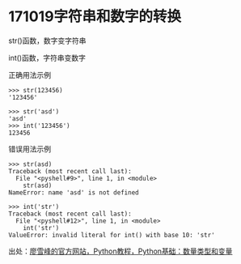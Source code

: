 # 171019字符串和数字的转换

str()函数，数字变字符串

int()函数，字符串变数字

正确用法示例

```
>>> str(123456)
'123456'

>>> str('asd')
'asd'
>>> int('123456')
123456

```

错误用法示例

```
>>> str(asd)
Traceback (most recent call last):
  File "<pyshell#9>", line 1, in <module>
    str(asd)
NameError: name 'asd' is not defined

>>> int('str')
Traceback (most recent call last):
  File "<pyshell#12>", line 1, in <module>
    int('str')
ValueError: invalid literal for int() with base 10: 'str'
```



出处：[廖雪峰的官方网站，Python教程，Python基础：数量类型和变量](https://www.liaoxuefeng.com/wiki/0014316089557264a6b348958f449949df42a6d3a2e542c000/001431658624177ea4f8fcb06bc4d0e8aab2fd7aa65dd95000)

